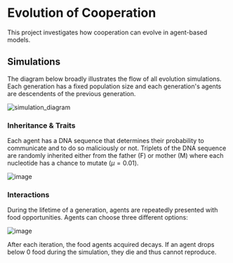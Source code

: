 # Evolution of Cooperation

This project investigates how cooperation can evolve in agent-based models. 

## Simulations
The diagram below broadly illustrates the flow of all evolution simulations. Each generation has a fixed population size and each generation's agents are descendents of the previous generation.

![simulation_diagram](https://github.com/philipp-hellwig/evolution-language-simulation/assets/108931950/62039580-c824-416f-9a1b-b004e3bbfdfe)

### Inheritance & Traits
Each agent has a DNA sequence that determines their probability to communicate and to do so maliciously or not. Triplets of the DNA sequence are randomly inherited either from the father (F) or mother (M) where each nucleotide has a chance to mutate ($\mu=0.01$).

![image](https://github.com/philipp-hellwig/evolution-language-simulation/assets/108931950/0a1e6d4d-edd4-4833-8cf3-317164e23138)

### Interactions
During the lifetime of a generation, agents are repeatedly presented with food opportunities. Agents can choose three different options:

![image](https://github.com/philipp-hellwig/evolution-language-simulation/assets/108931950/9957aea1-e333-4d8d-9c61-74a73f50b10f)

After each iteration, the food agents acquired decays. If an agent drops below 0 food during the simulation, they die and thus cannot reproduce.
